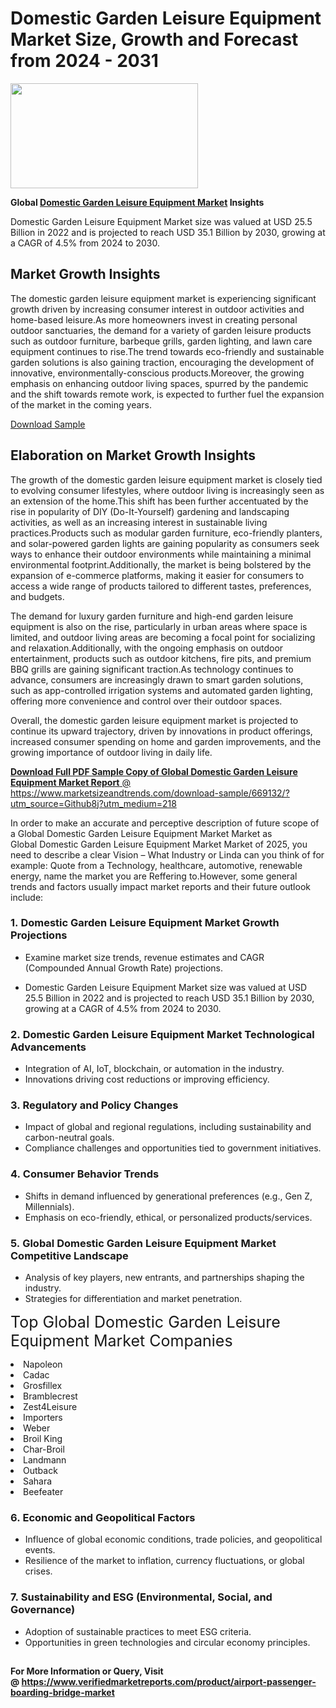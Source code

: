 <H1>Domestic Garden Leisure Equipment Market Size, Growth and Forecast from 2024 - 2031</H1><img class="aligncenter size-medium wp-image-584254" src="https://thirdeyenews.in/wp-content/uploads/2024/09/Global-Market-Research-300x168.jpeg" alt="" width="300" height="168" /><p><strong>Global&nbsp;<a href="https://www.marketsizeandtrends.com/download-sample/669132/?utm_source=Github8j?utm_medium=218">Domestic Garden Leisure Equipment Market</a> Insights</strong></p><p>Domestic Garden Leisure Equipment Market size was valued at USD 25.5 Billion in 2022 and is projected to reach USD 35.1 Billion by 2030, growing at a CAGR of 4.5% from 2024 to 2030.</p><p><h2>Market Growth Insights</h2> <p>The domestic garden leisure equipment market is experiencing significant growth driven by increasing consumer interest in outdoor activities and home-based leisure.As more homeowners invest in creating personal outdoor sanctuaries, the demand for a variety of garden leisure products such as outdoor furniture, barbeque grills, garden lighting, and lawn care equipment continues to rise.The trend towards eco-friendly and sustainable garden solutions is also gaining traction, encouraging the development of innovative, environmentally-conscious products.Moreover, the growing emphasis on enhancing outdoor living spaces, spurred by the pandemic and the shift towards remote work, is expected to further fuel the expansion of the market in the coming years.</p> <p><a href="#">Download Sample</a></p> <h2>Elaboration on Market Growth Insights</h2> <p>The growth of the domestic garden leisure equipment market is closely tied to evolving consumer lifestyles, where outdoor living is increasingly seen as an extension of the home.This shift has been further accentuated by the rise in popularity of DIY (Do-It-Yourself) gardening and landscaping activities, as well as an increasing interest in sustainable living practices.Products such as modular garden furniture, eco-friendly planters, and solar-powered garden lights are gaining popularity as consumers seek ways to enhance their outdoor environments while maintaining a minimal environmental footprint.Additionally, the market is being bolstered by the expansion of e-commerce platforms, making it easier for consumers to access a wide range of products tailored to different tastes, preferences, and budgets.</p> <p>The demand for luxury garden furniture and high-end garden leisure equipment is also on the rise, particularly in urban areas where space is limited, and outdoor living areas are becoming a focal point for socializing and relaxation.Additionally, with the ongoing emphasis on outdoor entertainment, products such as outdoor kitchens, fire pits, and premium BBQ grills are gaining significant traction.As technology continues to advance, consumers are increasingly drawn to smart garden solutions, such as app-controlled irrigation systems and automated garden lighting, offering more convenience and control over their outdoor spaces.</p> <p>Overall, the domestic garden leisure equipment market is projected to continue its upward trajectory, driven by innovations in product offerings, increased consumer spending on home and garden improvements, and the growing importance of outdoor living in daily life.</p> <p><a href="#"></p><p><span class=""><strong>Download Full PDF Sample Copy of Global Domestic Garden Leisure Equipment Market Report</strong> @ <a href="https://www.marketsizeandtrends.com/download-sample/669132/?utm_source=Github8j?utm_medium=218" target="_blank">https://www.marketsizeandtrends.com/download-sample/669132/?utm_source=Github8j?utm_medium=218</a></span></p><p>In order to make an accurate and perceptive description of future scope of a Global&nbsp;Domestic Garden Leisure Equipment Market Market as Global&nbsp;Domestic Garden Leisure Equipment Market Market of 2025, you need to describe a clear Vision &ndash; What Industry or Linda can you think of for example: Quote from a Technology, healthcare, automotive, renewable energy, name the market you are Reffering to.However, some general trends and factors usually impact market reports and their future outlook include:</p><h3>1.&nbsp;<strong>Domestic Garden Leisure Equipment Market Growth Projections</strong></h3><ul><li>Examine market size trends, revenue estimates and CAGR (Compounded Annual Growth Rate) projections.</li><li><p>Domestic Garden Leisure Equipment Market size was valued at USD 25.5 Billion in 2022 and is projected to reach USD 35.1 Billion by 2030, growing at a CAGR of 4.5% from 2024 to 2030.</p></li></ul><h3>2.&nbsp;<strong>Domestic Garden Leisure Equipment Market Technological Advancements</strong></h3><ul><li>Integration of AI, IoT, blockchain, or automation in the industry.</li><li>Innovations driving cost reductions or improving efficiency.</li></ul><h3>3.&nbsp;<strong>Regulatory and Policy Changes</strong></h3><ul><li>Impact of global and regional regulations, including sustainability and carbon-neutral goals.</li><li>Compliance challenges and opportunities tied to government initiatives.</li></ul><h3>4.&nbsp;<strong>Consumer Behavior Trends</strong></h3><ul><li>Shifts in demand influenced by generational preferences (e.g., Gen Z, Millennials).</li><li>Emphasis on eco-friendly, ethical, or personalized products/services.</li></ul><h3>5.&nbsp;<strong>Global Domestic Garden Leisure Equipment Market Competitive Landscape</strong></h3><ul><li>Analysis of key players, new entrants, and partnerships shaping the industry.</li><li>Strategies for differentiation and market penetration.</li></ul><p data-pm-slice="1 1 []"><span style="color: inherit; font-family: inherit; font-size: 25px;">Top Global Domestic Garden Leisure Equipment Market Companies</span></p><div class="" data-test-id=""><p><li>Napoleon</li><li> Cadac</li><li> Grosfillex</li><li> Bramblecrest</li><li> Zest4Leisure</li><li> Importers</li><li> Weber</li><li> Broil King</li><li> Char-Broil</li><li> Landmann</li><li> Outback</li><li> Sahara</li><li> Beefeater</li></p></div><h3>6.&nbsp;<strong>Economic and Geopolitical Factors</strong></h3><ul><li>Influence of global economic conditions, trade policies, and geopolitical events.</li><li>Resilience of the market to inflation, currency fluctuations, or global crises.</li></ul><h3>7.&nbsp;<strong>Sustainability and ESG (Environmental, Social, and Governance)</strong></h3><ul><li>Adoption of sustainable practices to meet ESG criteria.</li><li>Opportunities in green technologies and circular economy principles.</li></ul><h2><strong style="font-size: 14px;">For More Information or Query, Visit @&nbsp;</strong><a style="background-color: #ffffff; font-size: 14px;" href="https://www.marketsizeandtrends.com/report/domestic-garden-leisure-equipment-market/" target="_blank">https://www.verifiedmarketreports.com/product/airport-passenger-boarding-bridge-market</a></h2>